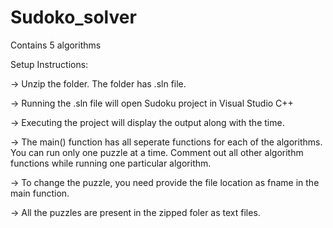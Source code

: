 # Sudoko_solver
Contains 5 algorithms

Setup Instructions:

-> Unzip the folder. The folder has .sln file. 

-> Running the .sln file will open Sudoku project in Visual Studio C++

-> Executing the project will display the output along with the time.

-> The main() function has all seperate functions for each of the algorithms.
   You can run only one puzzle at a time. Comment out all other algorithm functions
   while running one particular algorithm.

-> To change the puzzle, you need provide the file location as fname in the main function. 

->  All the puzzles are present in the zipped foler as text files.
